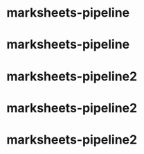 # marksheets-pipeline
# marksheets-pipeline
# marksheets-pipeline2
# marksheets-pipeline2
# marksheets-pipeline2
